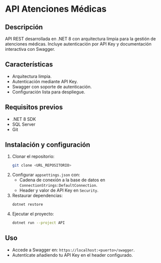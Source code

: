 # API Atenciones Médicas

## Descripción
API REST desarrollada en .NET 8 con arquitectura limpia para la gestión de atenciones médicas. Incluye autenticación por API Key y documentación interactiva con Swagger.

## Características
- Arquitectura limpia.
- Autenticación mediante API Key.
- Swagger con soporte de autenticación.
- Configuración lista para despliegue.

## Requisitos previos
- .NET 8 SDK
- SQL Server
- Git

## Instalación y configuración
1. Clonar el repositorio:
   ```bash
   git clone <URL_REPOSITORIO>
   ```
2. Configurar `appsettings.json` con:
   - Cadena de conexión a la base de datos en `ConnectionStrings:DefaultConnection`.
   - Header y valor de API Key en `Security`.
3. Restaurar dependencias:
   ```bash
   dotnet restore
   ```
4. Ejecutar el proyecto:
   ```bash
   dotnet run --project API
   ```

## Uso
- Accede a Swagger en: `https://localhost:<puerto>/swagger`.
- Autentícate añadiendo tu API Key en el header configurado.
